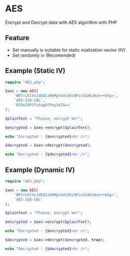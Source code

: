 # AES
Encrypt and Decrypt data with AES algorithm with PHP

## Feature
* Set manually iv suitable for static inialization vector (IV)
* Set randomly iv (Recomended)

## Example (Static IV)
```PHP
require "AES.php";

$aes = new AES(
	'WR7rLKlVvJdEAIzHUMpt4dcEKsXPinIU2KiWzm++bhg=',
	'AES-256-CBC',
	'NJ0oI9P1fytagUfPny3qTA=='
);

$plainText = "Please, encrypt me!";

$encrypted = $aes->encrypt($plainText);

echo "Encrypted : {$encrypted}<br />";

$decrypted = $aes->decrypt($encrypted);

echo "Decrypted : {$decrypted}<br />";
```

## Example (Dynamic IV)
```PHP
require "AES.php";

$aes = new AES(
	'WR7rLKlVvJdEAIzHUMpt4dcEKsXPinIU2KiWzm++bhg=',
	'AES-256-CBC'
);

$plainText = "Please, encrypt me!";

$encrypted = $aes->encrypt($plainText);

echo "Encrypted : {$encrypted}<br />";

$decrypted = $aes->decrypt($encrypted, true);

echo "Decrypted : {$decrypted}<br />";
```
